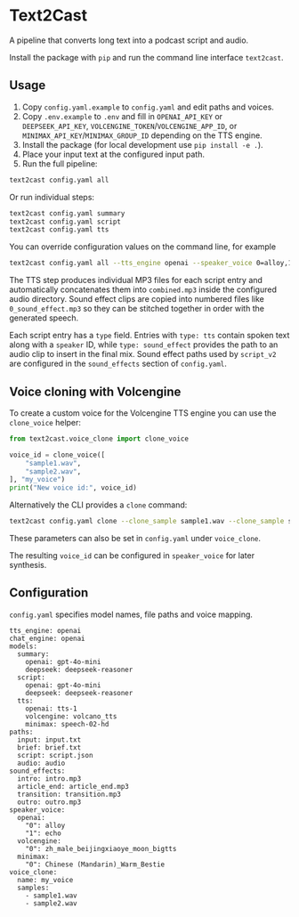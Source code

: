 # Text2Cast

A pipeline that converts long text into a podcast script and audio.

Install the package with `pip` and run the command line interface `text2cast`.

## Usage

1. Copy `config.yaml.example` to `config.yaml` and edit paths and voices.
2. Copy `.env.example` to `.env` and fill in `OPENAI_API_KEY` or `DEEPSEEK_API_KEY`,
   `VOLCENGINE_TOKEN`/`VOLCENGINE_APP_ID`, or `MINIMAX_API_KEY`/`MINIMAX_GROUP_ID`
   depending on the TTS engine.
3. Install the package (for local development use `pip install -e .`).
4. Place your input text at the configured input path.
5. Run the full pipeline:

```bash
text2cast config.yaml all
```

Or run individual steps:

```bash
text2cast config.yaml summary
text2cast config.yaml script
text2cast config.yaml tts
```

You can override configuration values on the command line, for example

```bash
text2cast config.yaml all --tts_engine openai --speaker_voice 0=alloy,1=echo
```

The TTS step produces individual MP3 files for each script entry and
automatically concatenates them into `combined.mp3` inside the configured
audio directory. Sound effect clips are copied into numbered files like
`0_sound_effect.mp3` so they can be stitched together in order with the
generated speech.

Each script entry has a `type` field. Entries with `type: tts` contain
spoken text along with a `speaker` ID, while `type: sound_effect` provides
the path to an audio clip to insert in the final mix. Sound effect paths
used by `script_v2` are configured in the `sound_effects` section of
`config.yaml`.

## Voice cloning with Volcengine

To create a custom voice for the Volcengine TTS engine you can use the
`clone_voice` helper:

```python
from text2cast.voice_clone import clone_voice

voice_id = clone_voice([
    "sample1.wav",
    "sample2.wav",
], "my_voice")
print("New voice id:", voice_id)
```

Alternatively the CLI provides a `clone` command:

```bash
text2cast config.yaml clone --clone_sample sample1.wav --clone_sample sample2.wav --clone_name my_voice
```

These parameters can also be set in `config.yaml` under `voice_clone`.

The resulting `voice_id` can be configured in `speaker_voice` for later
synthesis.

## Configuration

`config.yaml` specifies model names, file paths and voice mapping.

```
tts_engine: openai
chat_engine: openai
models:
  summary:
    openai: gpt-4o-mini
    deepseek: deepseek-reasoner
  script:
    openai: gpt-4o-mini
    deepseek: deepseek-reasoner
  tts:
    openai: tts-1
    volcengine: volcano_tts
    minimax: speech-02-hd
paths:
  input: input.txt
  brief: brief.txt
  script: script.json
  audio: audio
sound_effects:
  intro: intro.mp3
  article_end: article_end.mp3
  transition: transition.mp3
  outro: outro.mp3
speaker_voice:
  openai:
    "0": alloy
    "1": echo
  volcengine:
    "0": zh_male_beijingxiaoye_moon_bigtts
  minimax:
    "0": Chinese (Mandarin)_Warm_Bestie
voice_clone:
  name: my_voice
  samples:
    - sample1.wav
    - sample2.wav
```
